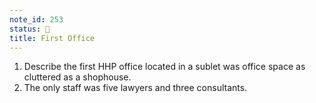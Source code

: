 ```yaml
---
note_id: 253
status: 📝
title: First Office
---
```


1.  Describe the first HHP  office located in a sublet was  office space as cluttered as a shophouse.
1.  The only staff was  five lawyers and three consultants.